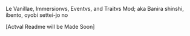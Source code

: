 Le Vanillae, Immersionvs, Eventvs, and Traitvs Mod; aka Banira shinshi, ibento, oyobi settei-jo no

[Actval Readme will be Made Soon]